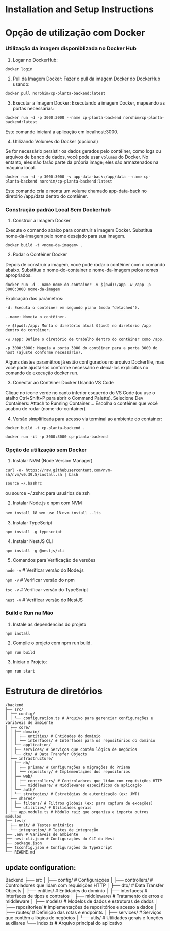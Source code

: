 # Installation and Setup Instructions

# Opção de utilização com Docker

### Utilização da imagem disponiblizada no Docker Hub

1. Logar no DockerHub:

`docker login`

2. Pull da Imagem Docker:
Fazer o pull da imagem Docker do DockerHub usando:

`docker pull norohim/cp-planta-backend:latest`

3. Executar a Imagem Docker:
Executando a imagem Docker, mapeando as portas necessárias:

`docker run -d -p 3000:3000 --name cp-planta-backend norohim/cp-planta-backend:latest`

Este comando iniciará a aplicação em localhost:3000.

4. Utilizando Volumes do Docker (opcional)

Se for necessário persistir os dados gerados pelo contêiner, como logs ou arquivos de banco de dados, você pode usar `volumes` do Docker. No entanto, eles não farão parte da própria image; eles são armazenados na máquina local.

`docker run -d -p 3000:3000 -v app-data-back:/app/data --name cp-planta-backend norohim/cp-planta-backend:latest`

Este comando cria e monta um volume chamado app-data-back no diretório /app/data dentro do contêiner.

### Construção padrão Local Sem Dockerhub

1. Construir a Imagem Docker

Execute o comando abaixo para construir a imagem Docker. Substitua nome-da-imagem pelo nome desejado para sua imagem.

`docker build -t <nome-da-imagem> .`

2. Rodar o Contêiner Docker

Depois de construir a imagem, você pode rodar o contêiner com o comando abaixo. Substitua o nome-do-container e nome-da-imagem pelos nomes apropriados.

`docker run -d --name nome-do-container -v $(pwd):/app -w /app -p 3000:3000 nome-da-imagem`

Explicação dos parâmetros:

`-d: Executa o contêiner em segundo plano (modo "detached").`

`--name: Nomeia o contêiner.`

`-v $(pwd):/app: Monta o diretório atual $(pwd) no diretório /app dentro do contêiner.`

`-w /app: Define o diretório de trabalho dentro do contêiner como /app.`

`-p 3000:3000: Mapeia a porta 3000 do contêiner para a porta 3000 do host (ajuste conforme necessário).`


Alguns destes paramêtros já estão configurados no arquivo Dockerfile, mas você pode ajustá-los conforme necessário e deixá-los expliícitos no comando de execução docker run.

3. Conectar ao Contêiner Docker Usando VS Code

Clique no ícone verde no canto inferior esquerdo do VS Code (ou use o atalho Ctrl+Shift+P para abrir o Command Palette).
Selecione Dev Containers: Attach to Running Container....
Escolha o contêiner que você acabou de rodar (nome-do-container).

4. Versão simplificada para acesso via terminal ao ambiente do container:

`docker build -t cp-planta-backend .`

`docker run -it -p 3000:3000 cp-planta-backend`

### Opção de utilização sem Docker

1. Instalar NVM (Node Version Manager)

`curl -o- https://raw.githubusercontent.com/nvm-sh/nvm/v0.39.5/install.sh | bash`

`source ~/.bashrc `

ou source ~/.zshrc para usuários de zsh

2. Instalar Node.js e npm com NVM

`nvm install 18`
`nvm use 18`
`nvm install --lts`

3. Instalar TypeScript

`npm install -g typescript`

4. Instalar NestJS CLI

`npm install -g @nestjs/cli`

5. Comandos para Verificação de versões

`node -v`  # Verificar versão do Node.js

`npm -v`   # Verificar versão do npm

`tsc -v`   # Verificar versão do TypeScript

`nest -v` # Verificar versão do NestJS

### Build e Run na Mão

1. Instale as dependencias do projeto

`npm install`

2. Compile o projeto com npm run build.

`npm run build`

3. Iniciar o Projeto:

`npm run start`

# Estrutura de diretórios
```
/backend
├── src/
│ ├── config/
│ │ └── configuration.ts # Arquivo para gerenciar configurações e variáveis de ambiente
│ ├── core/
│ │ ├── domain/
│ │ │ ├── entities/ # Entidades do domínio
│ │ │ └── interfaces/ # Interfaces para os repositórios do domínio
│ │ └── application/
│ │ ├── services/ # Serviços que contêm lógica de negócios
│ │ └── dto/ # Data Transfer Objects
│ ├── infrastructure/
│ │ ├── db/
│ │ │ ├── prisma/ # Configurações e migrações do Prisma
│ │ │ └── repository/ # Implementações dos repositórios
│ │ ├── web/
│ │ │ ├── controllers/ # Controladores que lidam com requisições HTTP
│ │ │ └── middleware/ # Middlewares específicos da aplicação
│ │ └── auth/
│ │ └── strategies/ # Estratégias de autenticação (ex: JWT)
│ ├── shared/
│ │ ├── filters/ # Filtros globais (ex: para captura de exceções)
│ │ └── utilities/ # Utilidades gerais
│ └── app.module.ts # Módulo raiz que organiza e importa outros módulos
├── test/
│ ├── unit/ # Testes unitários
│ └── integration/ # Testes de integração
├── .env # Variáveis de ambiente
├── nest-cli.json # Configurações do CLI do Nest
├── package.json
├── tsconfig.json # Configurações do TypeScript
└── README.md
```
## update configuration:

Backend
├── src
│   ├── config/       # Configurações
│   ├── controllers/  # Controladores que lidam com requisições HTTP
│   ├── dto/          # Data Transfer Objects
│   ├── entities/     # Entidades do domínio
│   ├── interfaces/   # Interfaces de tipos e contratos
│   ├── middleware/   # Tratamento de erros e middleware
│   ├── models/       # Modelos de dados e estruturas de dados
│   ├── repositories/ # Implementações de repositórios e acesso a dados
│   ├── routes/       # Definição das rotas e endpoints
│   ├── services/     # Serviços que contêm a lógica de negócios
│   └── utils/        # Utilidades gerais e funções auxiliares
└── index.ts          # Arquivo principal do aplicativo
